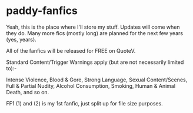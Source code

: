 # paddy-fanfics

Yeah, this is the place where I'll store my stuff. Updates will come when they do. Many more fics (mostly long) are planned for the next few years (yes, years).

All of the fanfics will be released for FREE on QuoteV.

Standard Content/Trigger Warnings apply (but are not necessarily limited to):-

Intense Violence, Blood & Gore, Strong Language, Sexual Content/Scenes, Full & Partial Nudity, Alcohol Consumption, Smoking, Human & Animal Death, and so on.

FF1 (1) and (2) is my 1st fanfic, just split up for file size purposes.
